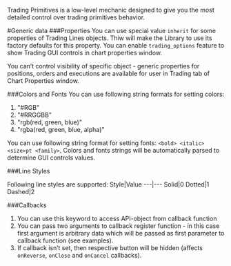 Trading Primitives is a low-level mechanic designed to give you the most detailed control over trading primitives behavior.

#Generic data
###Properties
You can use special value `inherit` for some properties of Trading Lines objects. Thiw will make the Library to use its factory defaults for this property. You can enable `trading_options` feature to show Trading GUI controls in chart properties window.

You can’t control visibility of specific object - generic properties for positions, orders and executions are available for user in Trading tab of Chart Properties window.

###Colors and Fonts
You can use following string formats for setting colors:
1. "#RGB"
2. "#RRGGBB"
3. "rgb(red, green, blue)"
4. "rgba(red, green, blue, alpha)"

You can use following string format for setting fonts: `<bold> <italic> <size>pt <family>`. Colors and fonts strings will be automatically parsed to determine GUI controls values.

###Line Styles

Following line styles are supported:
Style|Value
---|---
Solid|0
Dotted|1
Dashed|2

###Callbacks
1. You can use this keyword to access API-object from callback function
2. You can pass two arguments to callback register function - in this case first argument is arbitrary data which will be passed as first parameter to callback function (see examples).
3. If callback isn’t set, then respective button will be hidden (affects `onReverse`, `onClose` and `onCancel` callbacks).